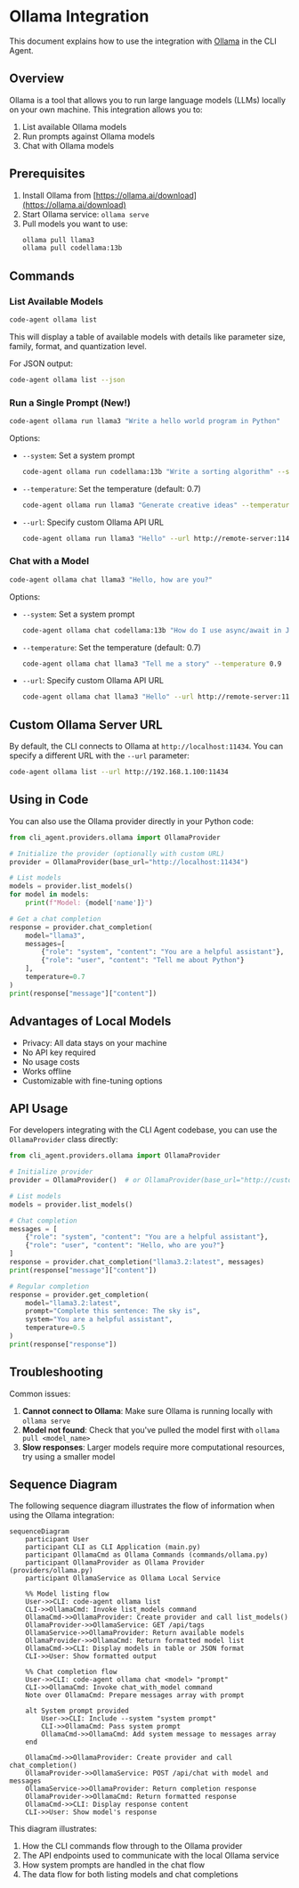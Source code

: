 # Ollama Integration

This document explains how to use the integration with [Ollama](https://ollama.ai/) in the CLI Agent.

## Overview

Ollama is a tool that allows you to run large language models (LLMs) locally on your own machine. This integration allows you to:

1. List available Ollama models
2. Run prompts against Ollama models
3. Chat with Ollama models

## Prerequisites

1. Install Ollama from [https://ollama.ai/download](https://ollama.ai/download)
2. Start Ollama service: `ollama serve`
3. Pull models you want to use:
   ```bash
   ollama pull llama3
   ollama pull codellama:13b
   ```

## Commands

### List Available Models

```bash
code-agent ollama list
```

This will display a table of available models with details like parameter size, family, format, and quantization level.

For JSON output:

```bash
code-agent ollama list --json
```

### Run a Single Prompt (New!)

```bash
code-agent ollama run llama3 "Write a hello world program in Python"
```

Options:
- `--system`: Set a system prompt
  ```bash
  code-agent ollama run codellama:13b "Write a sorting algorithm" --system "You are a helpful coding assistant"
  ```
- `--temperature`: Set the temperature (default: 0.7)
  ```bash
  code-agent ollama run llama3 "Generate creative ideas" --temperature 0.9
  ```
- `--url`: Specify custom Ollama API URL
  ```bash
  code-agent ollama run llama3 "Hello" --url http://remote-server:11434
  ```

### Chat with a Model

```bash
code-agent ollama chat llama3 "Hello, how are you?"
```

Options:
- `--system`: Set a system prompt
  ```bash
  code-agent ollama chat codellama:13b "How do I use async/await in JavaScript?" --system "You are a helpful coding assistant"
  ```
- `--temperature`: Set the temperature (default: 0.7)
  ```bash
  code-agent ollama chat llama3 "Tell me a story" --temperature 0.9
  ```
- `--url`: Specify custom Ollama API URL
  ```bash
  code-agent ollama chat llama3 "Hello" --url http://remote-server:11434
  ```

## Custom Ollama Server URL

By default, the CLI connects to Ollama at `http://localhost:11434`. You can specify a different URL with the `--url` parameter:

```bash
code-agent ollama list --url http://192.168.1.100:11434
```

## Using in Code

You can also use the Ollama provider directly in your Python code:

```python
from cli_agent.providers.ollama import OllamaProvider

# Initialize the provider (optionally with custom URL)
provider = OllamaProvider(base_url="http://localhost:11434")

# List models
models = provider.list_models()
for model in models:
    print(f"Model: {model['name']}")

# Get a chat completion
response = provider.chat_completion(
    model="llama3",
    messages=[
        {"role": "system", "content": "You are a helpful assistant"},
        {"role": "user", "content": "Tell me about Python"}
    ],
    temperature=0.7
)
print(response["message"]["content"])
```

## Advantages of Local Models

- Privacy: All data stays on your machine
- No API key required
- No usage costs
- Works offline
- Customizable with fine-tuning options

## API Usage

For developers integrating with the CLI Agent codebase, you can use the `OllamaProvider` class directly:

```python
from cli_agent.providers.ollama import OllamaProvider

# Initialize provider
provider = OllamaProvider()  # or OllamaProvider(base_url="http://custom-url:11434")

# List models
models = provider.list_models()

# Chat completion
messages = [
    {"role": "system", "content": "You are a helpful assistant"},
    {"role": "user", "content": "Hello, who are you?"}
]
response = provider.chat_completion("llama3.2:latest", messages)
print(response["message"]["content"])

# Regular completion
response = provider.get_completion(
    model="llama3.2:latest",
    prompt="Complete this sentence: The sky is",
    system="You are a helpful assistant",
    temperature=0.5
)
print(response["response"])
```

## Troubleshooting

Common issues:

1. **Cannot connect to Ollama**: Make sure Ollama is running locally with `ollama serve`
2. **Model not found**: Check that you've pulled the model first with `ollama pull <model_name>`
3. **Slow responses**: Larger models require more computational resources, try using a smaller model

## Sequence Diagram

The following sequence diagram illustrates the flow of information when using the Ollama integration:

```mermaid
sequenceDiagram
    participant User
    participant CLI as CLI Application (main.py)
    participant OllamaCmd as Ollama Commands (commands/ollama.py)
    participant OllamaProvider as Ollama Provider (providers/ollama.py)
    participant OllamaService as Ollama Local Service

    %% Model listing flow
    User->>CLI: code-agent ollama list
    CLI->>OllamaCmd: Invoke list_models command
    OllamaCmd->>OllamaProvider: Create provider and call list_models()
    OllamaProvider->>OllamaService: GET /api/tags
    OllamaService->>OllamaProvider: Return available models
    OllamaProvider->>OllamaCmd: Return formatted model list
    OllamaCmd->>CLI: Display models in table or JSON format
    CLI->>User: Show formatted output

    %% Chat completion flow
    User->>CLI: code-agent ollama chat <model> "prompt"
    CLI->>OllamaCmd: Invoke chat_with_model command
    Note over OllamaCmd: Prepare messages array with prompt

    alt System prompt provided
        User->>CLI: Include --system "system prompt"
        CLI->>OllamaCmd: Pass system prompt
        OllamaCmd->>OllamaCmd: Add system message to messages array
    end

    OllamaCmd->>OllamaProvider: Create provider and call chat_completion()
    OllamaProvider->>OllamaService: POST /api/chat with model and messages
    OllamaService->>OllamaProvider: Return completion response
    OllamaProvider->>OllamaCmd: Return formatted response
    OllamaCmd->>CLI: Display response content
    CLI->>User: Show model's response
```

This diagram illustrates:
1. How the CLI commands flow through to the Ollama provider
2. The API endpoints used to communicate with the local Ollama service
3. How system prompts are handled in the chat flow
4. The data flow for both listing models and chat completions
